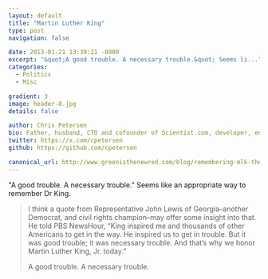 ```yaml
---
layout: default
title: "Martin Luther King"
type: post
navigation: false

date: 2013-01-21 13:39:21 -0800
excerpt: "&quot;A good trouble. A necessary trouble.&quot; Seems li..."
categories:
  - Politics
  - Misc

gradient: 3
image: header-8.jpg
details: false

author: Chris Petersen
bio: Father, husband, CTO and cofounder of Scientist.com, developer, entrepreneur and technologist.
twitter: https://x.com/cpetersen
github: https://github.com/cpetersen

canonical_url: http://www.greenisthenewred.com/blog/remembering-mlk-the-terrorist/343/
---
```



"A good trouble. A necessary trouble." Seems like an appropriate way to remember Dr King.

 >
 >
 > I think a quote from Representative John Lewis of Georgia–another Democrat, and civil rights champion–may offer some insight into that. He told PBS NewsHour, “King inspired me and thousands of other Americans to get in the way. He inspired us to get in trouble. But it was good trouble; it was necessary trouble. And that’s why we honor Martin Luther King, Jr. today.”
 >
 > A good trouble. A necessary trouble.
 >
 >
